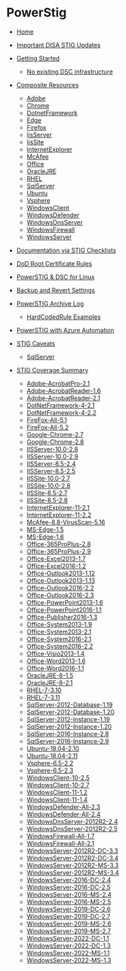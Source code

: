 # PowerStig

* [Home][home]
* [Important DISA STIG Updates][disastigchanges]
* [Getting Started][gettingstarted]
  * [No existing DSC infrastructure][DscGettingStarted]
* [Composite Resources][compositeresources]
  * [Adobe][adobe]
  * [Chrome][chrome]
  * [DotnetFramework][dotnetFramework]
  * [Edge][edge]
  * [Firefox][firefox]
  * [IisServer][iisServer]
  * [IisSite][iisSite]
  * [InternetExplorer][internetExplorer]
  * [McAfee][mcAfee]
  * [Office][office]
  * [OracleJRE][oracleJRE]
  * [RHEL][rhel]
  * [SqlServer][sqlserver]
  * [Ubuntu][ubuntu]
  * [Vsphere][vsphere]
  * [WindowsClient][windowsClient]
  * [WindowsDefender][windowsDefender]
  * [WindowsDnsServer][windowsdnsserver]
  * [WindowsFirewall][windowsfirewall]
  * [WindowsServer][windowsserver]

* [Documentation via STIG Checklists][Documentation-via-STIG-Checklists]
* [DoD Root Certificate Rules][DoD-Root-Certificate-Rules]
* [PowerSTIG & DSC for Linux][PowerSTIG-&-Desired-State-Configuration-for-Linux]
* [Backup and Revert Settings][Backup-and-Revert]
* [PowerSTIG Archive Log][powerstigarchivelog]
  * [HardCodedRule Examples][hardcodedexamples]
* [PowerSTIG with Azure Automation][powerstigwithazureautomation]
* [STIG Caveats][stigcaveats]
  * [SqlServer][sqlservercaveats]
* [STIG Coverage Summary][stigcoveragesummary]
  * [Adobe-AcrobatPro-2.1][AdobeAcrobatPro21]
  * [Adobe-AcrobatReader-1.6][AdobeAcrobatReader16]
  * [Adobe-AcrobatReader-2.1][AdobeAcrobatReader21]
  * [DotNetFramework-4-2.1][DotNetFramework421]
  * [DotNetFramework-4-2.2][DotNetFramework422]
  * [FireFox-All-5.1][FireFoxAll51]
  * [FireFox-All-5.2][FireFoxAll52]
  * [Google-Chrome-2.7][GoogleChrome27]
  * [Google-Chrome-2.8][GoogleChrome28]
  * [IISServer-10.0-2.8][IISServer10028]
  * [IISServer-10.0-2.9][IISServer10029]
  * [IISServer-8.5-2.4][IISServer8524]
  * [IISServer-8.5-2.5][IISServer8525]
  * [IISSite-10.0-2.7][IISSite10027]
  * [IISSite-10.0-2.8][IISSite10028]
  * [IISSite-8.5-2.7][IISSite8527]
  * [IISSite-8.5-2.8][IISSite8528]
  * [InternetExplorer-11-2.1][InternetExplorer1121]
  * [InternetExplorer-11-2.2][InternetExplorer1122]
  * [McAfee-8.8-VirusScan-5.16][McAfee88VirusScan516]
  * [MS-Edge-1.5][MSEdge15]
  * [MS-Edge-1.6][MSEdge16]
  * [Office-365ProPlus-2.8][Office365ProPlus28]
  * [Office-365ProPlus-2.9][Office365ProPlus29]
  * [Office-Excel2013-1.7][OfficeExcel201317]
  * [Office-Excel2016-1.2][OfficeExcel201612]
  * [Office-Outlook2013-1.12][OfficeOutlook2013112]
  * [Office-Outlook2013-1.13][OfficeOutlook2013113]
  * [Office-Outlook2016-2.2][OfficeOutlook201622]
  * [Office-Outlook2016-2.3][OfficeOutlook201623]
  * [Office-PowerPoint2013-1.6][OfficePowerPoint201316]
  * [Office-PowerPoint2016-1.1][OfficePowerPoint201611]
  * [Office-Publisher2016-1.3][OfficePublisher201613]
  * [Office-System2013-1.9][OfficeSystem201319]
  * [Office-System2013-2.1][OfficeSystem201321]
  * [Office-System2016-2.1][OfficeSystem201621]
  * [Office-System2016-2.2][OfficeSystem201622]
  * [Office-Visio2013-1.4][OfficeVisio201314]
  * [Office-Word2013-1.6][OfficeWord201316]
  * [Office-Word2016-1.1][OfficeWord201611]
  * [OracleJRE-8-1.5][OracleJRE815]
  * [OracleJRE-8-2.1][OracleJRE821]
  * [RHEL-7-3.10][RHEL7310]
  * [RHEL-7-3.11][RHEL7311]
  * [SqlServer-2012-Database-1.19][SqlServer2012Database119]
  * [SqlServer-2012-Database-1.20][SqlServer2012Database120]
  * [SqlServer-2012-Instance-1.19][SqlServer2012Instance119]
  * [SqlServer-2012-Instance-1.20][SqlServer2012Instance120]
  * [SqlServer-2016-Instance-2.8][SqlServer2016Instance28]
  * [SqlServer-2016-Instance-2.9][SqlServer2016Instance29]
  * [Ubuntu-18.04-2.10][Ubuntu1804210]
  * [Ubuntu-18.04-2.11][Ubuntu1804211]
  * [Vsphere-6.5-2.2][Vsphere6522]
  * [Vsphere-6.5-2.3][Vsphere6523]
  * [WindowsClient-10-2.5][WindowsClient1025]
  * [WindowsClient-10-2.7][WindowsClient1027]
  * [WindowsClient-11-1.2][WindowsClient1112]
  * [WindowsClient-11-1.4][WindowsClient1114]
  * [WindowsDefender-All-2.3][WindowsDefenderAll23]
  * [WindowsDefender-All-2.4][WindowsDefenderAll24]
  * [WindowsDnsServer-2012R2-2.4][WindowsDnsServer2012R224]
  * [WindowsDnsServer-2012R2-2.5][WindowsDnsServer2012R225]
  * [WindowsFirewall-All-1.7][WindowsFirewallAll17]
  * [WindowsFirewall-All-2.1][WindowsFirewallAll21]
  * [WindowsServer-2012R2-DC-3.3][WindowsServer2012R2DC33]
  * [WindowsServer-2012R2-DC-3.4][WindowsServer2012R2DC34]
  * [WindowsServer-2012R2-MS-3.3][WindowsServer2012R2MS33]
  * [WindowsServer-2012R2-MS-3.4][WindowsServer2012R2MS34]
  * [WindowsServer-2016-DC-2.4][WindowsServer2016DC24]
  * [WindowsServer-2016-DC-2.5][WindowsServer2016DC25]
  * [WindowsServer-2016-MS-2.4][WindowsServer2016MS24]
  * [WindowsServer-2016-MS-2.5][WindowsServer2016MS25]
  * [WindowsServer-2019-DC-2.6][WindowsServer2019DC26]
  * [WindowsServer-2019-DC-2.7][WindowsServer2019DC27]
  * [WindowsServer-2019-MS-2.6][WindowsServer2019MS26]
  * [WindowsServer-2019-MS-2.7][WindowsServer2019MS27]
  * [WindowsServer-2022-DC-1.1][WindowsServer2022DC11]
  * [WindowsServer-2022-DC-1.3][WindowsServer2022DC13]
  * [WindowsServer-2022-MS-1.1][WindowsServer2022MS11]
  * [WindowsServer-2022-MS-1.3][WindowsServer2022MS13]

[home]:                                              https://github.com/Microsoft/PowerStig/wiki/home
[disastigchanges]:                                   https://github.com/Microsoft/PowerStig/wiki/DisaStigChanges
[compositeresources]:                                https://github.com/Microsoft/PowerStig/wiki/CompositeResources
[gettingstarted]:                                    https://github.com/Microsoft/PowerStig/wiki/GettingStarted
[adobe]:                                             https://github.com/Microsoft/PowerStig/wiki/Adobe
[chrome]:                                            https://github.com/Microsoft/PowerStig/wiki/Chrome
[dotnetFramework]:                                   https://github.com/Microsoft/PowerStig/wiki/DotnetFramework
[edge]:                                              https://github.com/Microsoft/PowerStig/wiki/Edge
[firefox]:                                           https://github.com/Microsoft/PowerStig/wiki/firefox
[iisServer]:                                         https://github.com/Microsoft/PowerStig/wiki/IisServer
[iisSite]:                                           https://github.com/Microsoft/PowerStig/wiki/IisSite
[internetExplorer]:                                  https://github.com/Microsoft/PowerStig/wiki/InternetExplorer
[mcafee]:                                            https://github.com/Microsoft/PowerStig/wiki/Mcafee
[office]:                                            https://github.com/Microsoft/PowerStig/wiki/Office
[oracleJRE]:                                         https://github.com/Microsoft/PowerStig/wiki/OracleJRE
[rhel]:                                              https://github.com/Microsoft/PowerStig/wiki/RHEL
[sqlserver]:                                         https://github.com/Microsoft/PowerStig/wiki/SqlServer
[ubuntu]:                                            https://github.com/Microsoft/PowerStig/wiki/Ubuntu
[vsphere]:                                           https://github.com/Microsoft/PowerStig/wiki/Vsphere
[windowsClient]:                                     https://github.com/Microsoft/PowerStig/wiki/WindowsClient
[windowsDefender]:                                   https://github.com/Microsoft/PowerStig/wiki/WindowsDefender
[windowsdnsserver]:                                  https://github.com/Microsoft/PowerStig/wiki/WindowsDnsServer
[windowsfirewall]:                                   https://github.com/Microsoft/PowerStig/wiki/WindowsFirewall
[windowsserver]:                                     https://github.com/Microsoft/PowerStig/wiki/WindowsServer
[Documentation-via-STIG-Checklists]:                 https://github.com/microsoft/PowerStig/wiki/Documentation-via-STIG-Checklists
[DoD-Root-Certificate-Rules]:                        https://github.com/microsoft/PowerStig/wiki/DoD-Root-Certificate-Rules
[powerstigarchivelog]:                               https://github.com/Microsoft/PowerStig/wiki/PowerSTIGArchiveLog
[hardcodedexamples]:                                 https://github.com/Microsoft/PowerStig/wiki/PowerSTIGArchiveLog#HardCodedRule-Examples
[powerstigwithazureautomation]:                      https://github.com/microsoft/PowerStig/wiki/PowerSTIG-With-Azure-Automation
[stigcaveats]:                                       https://github.com/Microsoft/PowerStig/wiki/StigCaveats
[sqlservercaveats]:                                  https://github.com/Microsoft/PowerStig/wiki/StigCaveats#sqlserver-2012
[DscGettingStarted]:                                 https://github.com/Microsoft/PowerStig/wiki/DscGettingStarted
[PowerSTIG-&-Desired-State-Configuration-for-Linux]: https://github.com/Microsoft/PowerStig/wiki/PowerSTIG-&-Desired-State-Configuration-for-Linux
[Backup-and-Revert]:                                 https://github.com/Microsoft/PowerStig/wiki/Backup-and-Revert
[stigcoveragesummary]:                               https://github.com/Microsoft/PowerStig/wiki/StigCoverageSummary
[AdobeAcrobatPro21]: https://github.com/Microsoft/PowerStig/wiki/Adobe-AcrobatPro-2.1
[AdobeAcrobatReader16]: https://github.com/Microsoft/PowerStig/wiki/Adobe-AcrobatReader-1.6
[AdobeAcrobatReader21]: https://github.com/Microsoft/PowerStig/wiki/Adobe-AcrobatReader-2.1
[DotNetFramework421]: https://github.com/Microsoft/PowerStig/wiki/DotNetFramework-4-2.1
[DotNetFramework422]: https://github.com/Microsoft/PowerStig/wiki/DotNetFramework-4-2.2
[FireFoxAll51]: https://github.com/Microsoft/PowerStig/wiki/FireFox-All-5.1
[FireFoxAll52]: https://github.com/Microsoft/PowerStig/wiki/FireFox-All-5.2
[GoogleChrome27]: https://github.com/Microsoft/PowerStig/wiki/Google-Chrome-2.7
[GoogleChrome28]: https://github.com/Microsoft/PowerStig/wiki/Google-Chrome-2.8
[IISServer10028]: https://github.com/Microsoft/PowerStig/wiki/IISServer-10.0-2.8
[IISServer10029]: https://github.com/Microsoft/PowerStig/wiki/IISServer-10.0-2.9
[IISServer8524]: https://github.com/Microsoft/PowerStig/wiki/IISServer-8.5-2.4
[IISServer8525]: https://github.com/Microsoft/PowerStig/wiki/IISServer-8.5-2.5
[IISSite10027]: https://github.com/Microsoft/PowerStig/wiki/IISSite-10.0-2.7
[IISSite10028]: https://github.com/Microsoft/PowerStig/wiki/IISSite-10.0-2.8
[IISSite8527]: https://github.com/Microsoft/PowerStig/wiki/IISSite-8.5-2.7
[IISSite8528]: https://github.com/Microsoft/PowerStig/wiki/IISSite-8.5-2.8
[InternetExplorer1121]: https://github.com/Microsoft/PowerStig/wiki/InternetExplorer-11-2.1
[InternetExplorer1122]: https://github.com/Microsoft/PowerStig/wiki/InternetExplorer-11-2.2
[McAfee88VirusScan516]: https://github.com/Microsoft/PowerStig/wiki/McAfee-8.8-VirusScan-5.16
[MSEdge15]: https://github.com/Microsoft/PowerStig/wiki/MS-Edge-1.5
[MSEdge16]: https://github.com/Microsoft/PowerStig/wiki/MS-Edge-1.6
[Office365ProPlus28]: https://github.com/Microsoft/PowerStig/wiki/Office-365ProPlus-2.8
[Office365ProPlus29]: https://github.com/Microsoft/PowerStig/wiki/Office-365ProPlus-2.9
[OfficeExcel201317]: https://github.com/Microsoft/PowerStig/wiki/Office-Excel2013-1.7
[OfficeExcel201612]: https://github.com/Microsoft/PowerStig/wiki/Office-Excel2016-1.2
[OfficeOutlook2013112]: https://github.com/Microsoft/PowerStig/wiki/Office-Outlook2013-1.12
[OfficeOutlook2013113]: https://github.com/Microsoft/PowerStig/wiki/Office-Outlook2013-1.13
[OfficeOutlook201622]: https://github.com/Microsoft/PowerStig/wiki/Office-Outlook2016-2.2
[OfficeOutlook201623]: https://github.com/Microsoft/PowerStig/wiki/Office-Outlook2016-2.3
[OfficePowerPoint201316]: https://github.com/Microsoft/PowerStig/wiki/Office-PowerPoint2013-1.6
[OfficePowerPoint201611]: https://github.com/Microsoft/PowerStig/wiki/Office-PowerPoint2016-1.1
[OfficePublisher201613]: https://github.com/Microsoft/PowerStig/wiki/Office-Publisher2016-1.3
[OfficeSystem201319]: https://github.com/Microsoft/PowerStig/wiki/Office-System2013-1.9
[OfficeSystem201321]: https://github.com/Microsoft/PowerStig/wiki/Office-System2013-2.1
[OfficeSystem201621]: https://github.com/Microsoft/PowerStig/wiki/Office-System2016-2.1
[OfficeSystem201622]: https://github.com/Microsoft/PowerStig/wiki/Office-System2016-2.2
[OfficeVisio201314]: https://github.com/Microsoft/PowerStig/wiki/Office-Visio2013-1.4
[OfficeWord201316]: https://github.com/Microsoft/PowerStig/wiki/Office-Word2013-1.6
[OfficeWord201611]: https://github.com/Microsoft/PowerStig/wiki/Office-Word2016-1.1
[OracleJRE815]: https://github.com/Microsoft/PowerStig/wiki/OracleJRE-8-1.5
[OracleJRE821]: https://github.com/Microsoft/PowerStig/wiki/OracleJRE-8-2.1
[RHEL7310]: https://github.com/Microsoft/PowerStig/wiki/RHEL-7-3.10
[RHEL7311]: https://github.com/Microsoft/PowerStig/wiki/RHEL-7-3.11
[SqlServer2012Database119]: https://github.com/Microsoft/PowerStig/wiki/SqlServer-2012-Database-1.19
[SqlServer2012Database120]: https://github.com/Microsoft/PowerStig/wiki/SqlServer-2012-Database-1.20
[SqlServer2012Instance119]: https://github.com/Microsoft/PowerStig/wiki/SqlServer-2012-Instance-1.19
[SqlServer2012Instance120]: https://github.com/Microsoft/PowerStig/wiki/SqlServer-2012-Instance-1.20
[SqlServer2016Instance28]: https://github.com/Microsoft/PowerStig/wiki/SqlServer-2016-Instance-2.8
[SqlServer2016Instance29]: https://github.com/Microsoft/PowerStig/wiki/SqlServer-2016-Instance-2.9
[Ubuntu1804210]: https://github.com/Microsoft/PowerStig/wiki/Ubuntu-18.04-2.10
[Ubuntu1804211]: https://github.com/Microsoft/PowerStig/wiki/Ubuntu-18.04-2.11
[Vsphere6522]: https://github.com/Microsoft/PowerStig/wiki/Vsphere-6.5-2.2
[Vsphere6523]: https://github.com/Microsoft/PowerStig/wiki/Vsphere-6.5-2.3
[WindowsClient1025]: https://github.com/Microsoft/PowerStig/wiki/WindowsClient-10-2.5
[WindowsClient1027]: https://github.com/Microsoft/PowerStig/wiki/WindowsClient-10-2.7
[WindowsClient1112]: https://github.com/Microsoft/PowerStig/wiki/WindowsClient-11-1.2
[WindowsClient1114]: https://github.com/Microsoft/PowerStig/wiki/WindowsClient-11-1.4
[WindowsDefenderAll23]: https://github.com/Microsoft/PowerStig/wiki/WindowsDefender-All-2.3
[WindowsDefenderAll24]: https://github.com/Microsoft/PowerStig/wiki/WindowsDefender-All-2.4
[WindowsDnsServer2012R224]: https://github.com/Microsoft/PowerStig/wiki/WindowsDnsServer-2012R2-2.4
[WindowsDnsServer2012R225]: https://github.com/Microsoft/PowerStig/wiki/WindowsDnsServer-2012R2-2.5
[WindowsFirewallAll17]: https://github.com/Microsoft/PowerStig/wiki/WindowsFirewall-All-1.7
[WindowsFirewallAll21]: https://github.com/Microsoft/PowerStig/wiki/WindowsFirewall-All-2.1
[WindowsServer2012R2DC33]: https://github.com/Microsoft/PowerStig/wiki/WindowsServer-2012R2-DC-3.3
[WindowsServer2012R2DC34]: https://github.com/Microsoft/PowerStig/wiki/WindowsServer-2012R2-DC-3.4
[WindowsServer2012R2MS33]: https://github.com/Microsoft/PowerStig/wiki/WindowsServer-2012R2-MS-3.3
[WindowsServer2012R2MS34]: https://github.com/Microsoft/PowerStig/wiki/WindowsServer-2012R2-MS-3.4
[WindowsServer2016DC24]: https://github.com/Microsoft/PowerStig/wiki/WindowsServer-2016-DC-2.4
[WindowsServer2016DC25]: https://github.com/Microsoft/PowerStig/wiki/WindowsServer-2016-DC-2.5
[WindowsServer2016MS24]: https://github.com/Microsoft/PowerStig/wiki/WindowsServer-2016-MS-2.4
[WindowsServer2016MS25]: https://github.com/Microsoft/PowerStig/wiki/WindowsServer-2016-MS-2.5
[WindowsServer2019DC26]: https://github.com/Microsoft/PowerStig/wiki/WindowsServer-2019-DC-2.6
[WindowsServer2019DC27]: https://github.com/Microsoft/PowerStig/wiki/WindowsServer-2019-DC-2.7
[WindowsServer2019MS26]: https://github.com/Microsoft/PowerStig/wiki/WindowsServer-2019-MS-2.6
[WindowsServer2019MS27]: https://github.com/Microsoft/PowerStig/wiki/WindowsServer-2019-MS-2.7
[WindowsServer2022DC11]: https://github.com/Microsoft/PowerStig/wiki/WindowsServer-2022-DC-1.1
[WindowsServer2022DC13]: https://github.com/Microsoft/PowerStig/wiki/WindowsServer-2022-DC-1.3
[WindowsServer2022MS11]: https://github.com/Microsoft/PowerStig/wiki/WindowsServer-2022-MS-1.1
[WindowsServer2022MS13]: https://github.com/Microsoft/PowerStig/wiki/WindowsServer-2022-MS-1.3
